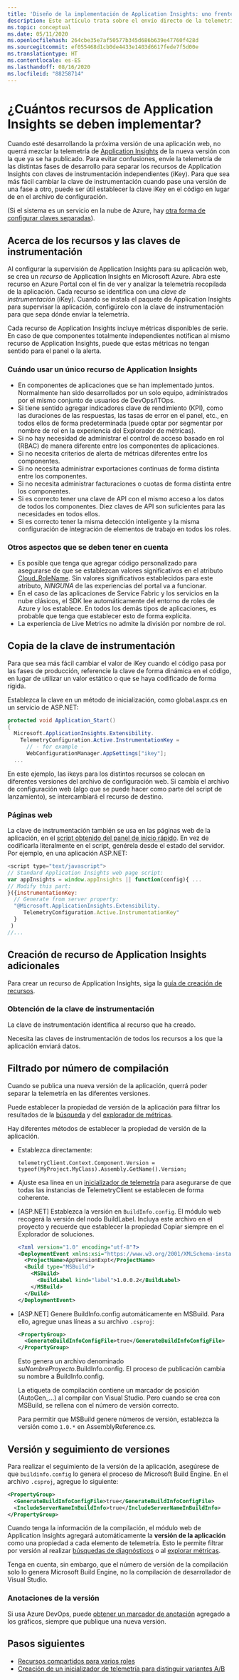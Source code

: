 ```yaml
---
title: 'Diseño de la implementación de Application Insights: uno frente a muchos recursos'
description: Este artículo trata sobre el envío directo de la telemetría a los diferentes recursos para los sellos de desarrollo, prueba y producción.
ms.topic: conceptual
ms.date: 05/11/2020
ms.openlocfilehash: 264cbe35e7af50577b345d686b639e47760f428d
ms.sourcegitcommit: ef055468d1cb0de4433e1403d6617fede7f5d00e
ms.translationtype: HT
ms.contentlocale: es-ES
ms.lasthandoff: 08/16/2020
ms.locfileid: "88258714"
---
```

# <a name="how-many-application-insights-resources-should-i-deploy"></a>¿Cuántos recursos de Application Insights se deben implementar?

Cuando esté desarrollando la próxima versión de una aplicación web, no querrá mezclar la telemetría de [Application Insights](../../azure-monitor/app/app-insights-overview.md) de la nueva versión con la que ya se ha publicado. Para evitar confusiones, envíe la telemetría de las distintas fases de desarrollo para separar los recursos de Application Insights con claves de instrumentación independientes (iKey). Para que sea más fácil cambiar la clave de instrumentación cuando pase una versión de una fase a otro, puede ser útil establecer la clave iKey en el código en lugar de en el archivo de configuración.

(Si el sistema es un servicio en la nube de Azure, hay [otra forma de configurar claves separadas](../../azure-monitor/app/cloudservices.md)).

## <a name="about-resources-and-instrumentation-keys"></a>Acerca de los recursos y las claves de instrumentación

Al configurar la supervisión de Application Insights para su aplicación web, se crea un *recurso* de Application Insights en Microsoft Azure. Abra este recurso en Azure Portal con el fin de ver y analizar la telemetría recopilada de la aplicación. Cada recurso se identifica con una *clave de instrumentación* (iKey). Cuando se instala el paquete de Application Insights para supervisar la aplicación, configúrelo con la clave de instrumentación para que sepa dónde enviar la telemetría.

Cada recurso de Application Insights incluye métricas disponibles de serie. En caso de que componentes totalmente independientes notifican al mismo recurso de Application Insights, puede que estas métricas no tengan sentido para el panel o la alerta.

### <a name="when-to-use-a-single-application-insights-resource"></a>Cuándo usar un único recurso de Application Insights

-   En componentes de aplicaciones que se han implementado juntos. Normalmente han sido desarrollados por un solo equipo, administrados por el mismo conjunto de usuarios de DevOps/ITOps.
-   Si tiene sentido agregar indicadores clave de rendimiento (KPI), como las duraciones de las respuestas, las tasas de error en el panel, etc., en todos ellos de forma predeterminada (puede optar por segmentar por nombre de rol en la experiencia del Explorador de métricas).
-   Si no hay necesidad de administrar el control de acceso basado en rol (RBAC) de manera diferente entre los componentes de aplicaciones.
-   Si no necesita criterios de alerta de métricas diferentes entre los componentes.
-   Si no necesita administrar exportaciones continuas de forma distinta entre los componentes.
-   Si no necesita administrar facturaciones o cuotas de forma distinta entre los componentes.
-   Si es correcto tener una clave de API con el mismo acceso a los datos de todos los componentes. Diez claves de API son suficientes para las necesidades en todos ellos.
-   Si es correcto tener la misma detección inteligente y la misma configuración de integración de elementos de trabajo en todos los roles.

### <a name="other-things-to-keep-in-mind"></a>Otros aspectos que se deben tener en cuenta

-   Es posible que tenga que agregar código personalizado para asegurarse de que se establezcan valores significativos en el atributo [Cloud_RoleName](./app-map.md?tabs=net#set-or-override-cloud-role-name). Sin valores significativos establecidos para este atributo, *NINGUNA* de las experiencias del portal va a funcionar.
- En el caso de las aplicaciones de Service Fabric y los servicios en la nube clásicos, el SDK lee automáticamente del entorno de roles de Azure y los establece. En todos los demás tipos de aplicaciones, es probable que tenga que establecer esto de forma explícita.
-   La experiencia de Live Metrics no admite la división por nombre de rol.

## <a name="dynamic-instrumentation-key"></a><a name="dynamic-ikey"></a> Copia de la clave de instrumentación

Para que sea más fácil cambiar el valor de iKey cuando el código pasa por las fases de producción, referencie la clave de forma dinámica en el código, en lugar de utilizar un valor estático o que se haya codificado de forma rígida.

Establezca la clave en un método de inicialización, como global.aspx.cs en un servicio de ASP.NET:

```csharp
protected void Application_Start()
{
  Microsoft.ApplicationInsights.Extensibility.
    TelemetryConfiguration.Active.InstrumentationKey = 
      // - for example -
      WebConfigurationManager.AppSettings["ikey"];
  ...
```

En este ejemplo, las ikeys para los distintos recursos se colocan en diferentes versiones del archivo de configuración web. Si cambia el archivo de configuración web (algo que se puede hacer como parte del script de lanzamiento), se intercambiará el recurso de destino.

### <a name="web-pages"></a>Páginas web
La clave de instrumentación también se usa en las páginas web de la aplicación, en el [script obtenido del panel de inicio rápido](../../azure-monitor/app/javascript.md). En vez de codificarla literalmente en el script, genérela desde el estado del servidor. Por ejemplo, en una aplicación ASP.NET:

```javascript
<script type="text/javascript">
// Standard Application Insights web page script:
var appInsights = window.appInsights || function(config){ ...
// Modify this part:
}({instrumentationKey:  
  // Generate from server property:
  "@Microsoft.ApplicationInsights.Extensibility.
     TelemetryConfiguration.Active.InstrumentationKey"
  }
 )
//...
```

## <a name="create-additional-application-insights-resources"></a>Creación de recurso de Application Insights adicionales

Para crear un recurso de Application Insights, siga la [guía de creación de recursos](./create-new-resource.md).

### <a name="getting-the-instrumentation-key"></a>Obtención de la clave de instrumentación
La clave de instrumentación identifica al recurso que ha creado.

Necesita las claves de instrumentación de todos los recursos a los que la aplicación enviará datos.

## <a name="filter-on-build-number"></a>Filtrado por número de compilación
Cuando se publica una nueva versión de la aplicación, querrá poder separar la telemetría en las diferentes versiones.

Puede establecer la propiedad de versión de la aplicación para filtrar los resultados de la [búsqueda](../../azure-monitor/app/diagnostic-search.md) y del [explorador de métricas](../../azure-monitor/platform/metrics-charts.md).

Hay diferentes métodos de establecer la propiedad de versión de la aplicación.

* Establezca directamente:

    `telemetryClient.Context.Component.Version = typeof(MyProject.MyClass).Assembly.GetName().Version;`
* Ajuste esa línea en un [inicializador de telemetría](../../azure-monitor/app/api-custom-events-metrics.md#defaults) para asegurarse de que todas las instancias de TelemetryClient se establecen de forma coherente.
* [ASP.NET] Establezca la versión en `BuildInfo.config`. El módulo web recogerá la versión del nodo BuildLabel. Incluya este archivo en el proyecto y recuerde que establecer la propiedad Copiar siempre en el Explorador de soluciones.

    ```XML
    <?xml version="1.0" encoding="utf-8"?>
    <DeploymentEvent xmlns:xsi="https://www.w3.org/2001/XMLSchema-instance" xmlns:xsd="https://www.w3.org/2001/XMLSchema" xmlns="http://schemas.microsoft.com/VisualStudio/DeploymentEvent/2013/06">
      <ProjectName>AppVersionExpt</ProjectName>
      <Build type="MSBuild">
        <MSBuild>
          <BuildLabel kind="label">1.0.0.2</BuildLabel>
        </MSBuild>
      </Build>
    </DeploymentEvent>

    ```
* [ASP.NET] Genere BuildInfo.config automáticamente en MSBuild. Para ello, agregue unas líneas a su archivo `.csproj`:

    ```XML
    <PropertyGroup>
      <GenerateBuildInfoConfigFile>true</GenerateBuildInfoConfigFile>    <IncludeServerNameInBuildInfo>true</IncludeServerNameInBuildInfo>
    </PropertyGroup>
    ```

    Esto genera un archivo denominado *suNombreProyecto*.BuildInfo.config. El proceso de publicación cambia su nombre a BuildInfo.config.

    La etiqueta de compilación contiene un marcador de posición (AutoGen_...) al compilar con Visual Studio. Pero cuando se crea con MSBuild, se rellena con el número de versión correcto.

    Para permitir que MSBuild genere números de versión, establezca la versión como `1.0.*` en AssemblyReference.cs.

## <a name="version-and-release-tracking"></a>Versión y seguimiento de versiones
Para realizar el seguimiento de la versión de la aplicación, asegúrese de que `buildinfo.config` lo genera el proceso de Microsoft Build Engine. En el archivo `.csproj`, agregue lo siguiente:  

```XML
<PropertyGroup>
  <GenerateBuildInfoConfigFile>true</GenerateBuildInfoConfigFile>
  <IncludeServerNameInBuildInfo>true</IncludeServerNameInBuildInfo>
</PropertyGroup>
```

Cuando tenga la información de la compilación, el módulo web de Application Insights agregará automáticamente la **versión de la aplicación** como una propiedad a cada elemento de telemetría. Esto le permite filtrar por versión al realizar [búsquedas de diagnósticos](../../azure-monitor/app/diagnostic-search.md) o al [explorar métricas](../../azure-monitor/platform/metrics-charts.md).

Tenga en cuenta, sin embargo, que el número de versión de la compilación solo lo genera Microsoft Build Engine, no la compilación de desarrollador de Visual Studio.

### <a name="release-annotations"></a>Anotaciones de la versión
Si usa Azure DevOps, puede [obtener un marcador de anotación](../../azure-monitor/app/annotations.md) agregado a los gráficos, siempre que publique una nueva versión. 

## <a name="next-steps"></a>Pasos siguientes

* [Recursos compartidos para varios roles](../../azure-monitor/app/app-map.md)
* [Creación de un inicializador de telemetría para distinguir variantes A/B](../../azure-monitor/app/api-filtering-sampling.md#add-properties)